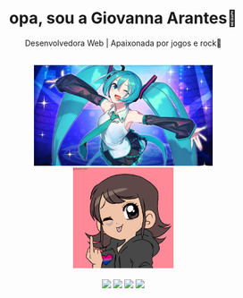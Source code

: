<h1 align="center">opa, sou a Giovanna Arantes👋</h1>

<p align="center">Desenvolvedora Web | Apaixonada por jogos e rock🖤</p>

<br />

<div align="center">
  
  <img height="180em" src="miku.jpg"/>
  
  <img height="180em" src="download20250803080538.png"/>
</div>

<br/>

<div align="center">
  <img src="https://cdn.jsdelivr.net/gh/devicons/devicon/icons/html5/html5-original.svg" height="40" />
  <img src="https://cdn.jsdelivr.net/gh/devicons/devicon/icons/css3/css3-original.svg" height="40" />
  <img src="https://cdn.jsdelivr.net/gh/devicons/devicon/icons/javascript/javascript-original.svg" height="40" />
  <img src="https://cdn.jsdelivr.net/gh/devicons/devicon/icons/figma/figma-original.svg" height="40" />
</div>

<br/>
